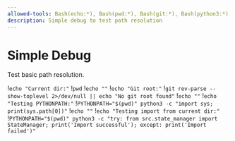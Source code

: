 ```yaml
---
allowed-tools: Bash(echo:*), Bash(pwd:*), Bash(git:*), Bash(python3:*)
description: Simple debug to test path resolution
---
```


# Simple Debug

Test basic path resolution.

!`echo "Current dir:"`
!`pwd`
!`echo ""`
!`echo "Git root:"`
!`git rev-parse --show-toplevel 2>/dev/null || echo "No git root found"`
!`echo ""`
!`echo "Testing PYTHONPATH:"`
!`PYTHONPATH="$(pwd)" python3 -c "import sys; print(sys.path[0])"`
!`echo ""`
!`echo "Testing import from current dir:"`
!`PYTHONPATH="$(pwd)" python3 -c "try: from src.state_manager import StateManager; print('Import successful'); except: print('Import failed')"`